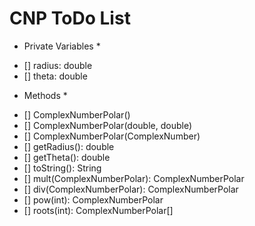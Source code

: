 # CNP ToDo List

* Private Variables *
- [] radius: double
- [] theta: double

* Methods *
- [] ComplexNumberPolar()
- [] ComplexNumberPolar(double, double)
- [] ComplexNumberPolar(ComplexNumber)
- [] getRadius(): double
- [] getTheta(): double
- [] toString(): String
- [] mult(ComplexNumberPolar): ComplexNumberPolar
- [] div(ComplexNumberPolar): ComplexNumberPolar
- [] pow(int): ComplexNumberPolar
- [] roots(int): ComplexNumberPolar[]
